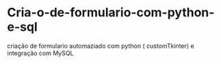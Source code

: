 # Cria-o-de-formulario-com-python-e-sql
criação de formulario automaziado com python ( customTkinter) e integração com MySQL
